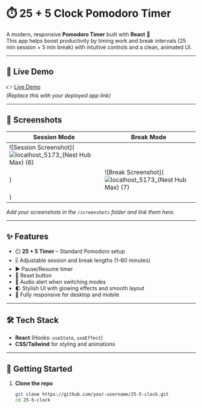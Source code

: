 # ⏱️ 25 + 5 Clock Pomodoro Timer

A modern, responsive **Pomodoro Timer** built with **React** 🧠  
This app helps boost productivity by timing work and break intervals (25 min session + 5 min break) with intuitive controls and a clean, animated UI.

---

## 🚀 Live Demo

👉 [Live Demo](https://your-demo-link-here.com)  
_(Replace this with your deployed app link)_

---

## 📸 Screenshots

| Session Mode | Break Mode |
|--------------|------------|
| ![Session Screenshot](![localhost_5173_(Nest Hub Max) (6)](https://github.com/user-attachments/assets/bc76ef3d-c397-44d0-a70a-522cae4ee3ab)
) | ![Break Screenshot](![localhost_5173_(Nest Hub Max) (7)](https://github.com/user-attachments/assets/b765b940-f500-4487-9c96-fbc0bfe45964)
) |

_Add your screenshots in the `/screenshots` folder and link them here._

---

## ✨ Features

- ⏲️ **25 + 5 Timer** – Standard Pomodoro setup  
- 🎚️ Adjustable session and break lengths (1–60 minutes)  
- ▶️ Pause/Resume timer  
- 🔄 Reset button  
- 🔔 Audio alert when switching modes  
- 🌓 Stylish UI with glowing effects and smooth layout  
- 📱 Fully responsive for desktop and mobile

---

## 🛠️ Tech Stack

- **React** (Hooks: `useState`, `useEffect`)  
- **CSS/Tailwind** for styling and animations

---

## 🧰 Getting Started

1. **Clone the repo**
   ```bash
   git clone https://github.com/your-username/25-5-clock.git
   cd 25-5-clock

